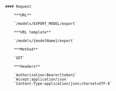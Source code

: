     #### Request

        ***URL**

        `/models/EXPORT_MODEL/export`

        ***URL template**

        `/models/{modelName}/export`

        ***Method**

        `GET`

        ***Headers**

        `Authorization:Bearer{token}`
        `Accept:application/json`
        `Content-Type:application/json;charset=UTF-8`
